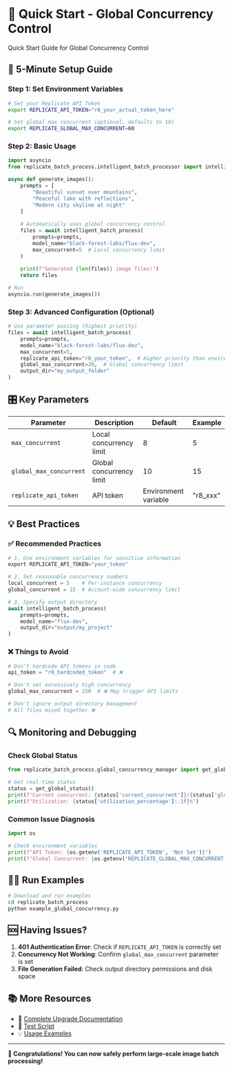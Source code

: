 # 🚀 Quick Start - Global Concurrency Control
Quick Start Guide for Global Concurrency Control

## 🎯 5-Minute Setup Guide

### Step 1: Set Environment Variables

```bash
# Set your Replicate API Token
export REPLICATE_API_TOKEN="r8_your_actual_token_here"

# Set global max concurrent (optional, defaults to 10)
export REPLICATE_GLOBAL_MAX_CONCURRENT=60
```

### Step 2: Basic Usage

```python
import asyncio
from replicate_batch_process.intelligent_batch_processor import intelligent_batch_process

async def generate_images():
    prompts = [
        "Beautiful sunset over mountains",
        "Peaceful lake with reflections", 
        "Modern city skyline at night"
    ]
    
    # Automatically uses global concurrency control
    files = await intelligent_batch_process(
        prompts=prompts,
        model_name="black-forest-labs/flux-dev",
        max_concurrent=5  # Local concurrency limit
    )
    
    print(f"Generated {len(files)} image files!")
    return files

# Run
asyncio.run(generate_images())
```

### Step 3: Advanced Configuration (Optional)

```python
# Use parameter passing (highest priority)
files = await intelligent_batch_process(
    prompts=prompts,
    model_name="black-forest-labs/flux-dev",
    max_concurrent=5,
    replicate_api_token="r8_your_token",  # Higher priority than environment variables
    global_max_concurrent=20,  # Global concurrency limit
    output_dir="my_output_folder"
)
```

## 🎛️ Key Parameters

| Parameter | Description | Default | Example |
|-----------|-------------|---------|---------|
| `max_concurrent` | Local concurrency limit | 8 | 5 |
| `global_max_concurrent` | Global concurrency limit | 10 | 15 |
| `replicate_api_token` | API token | Environment variable | "r8_xxx" |

## 💡 Best Practices

### ✅ Recommended Practices

```python
# 1. Use environment variables for sensitive information
export REPLICATE_API_TOKEN="your_token"

# 2. Set reasonable concurrency numbers
local_concurrent = 5    # Per-instance concurrency
global_concurrent = 15  # Account-wide concurrency limit

# 3. Specify output directory
await intelligent_batch_process(
    prompts=prompts,
    model_name="flux-dev",
    output_dir="output/my_project"
)
```

### ❌ Things to Avoid

```python
# Don't hardcode API tokens in code
api_token = "r8_hardcoded_token"  # ❌

# Don't set excessively high concurrency
global_max_concurrent = 150  # ❌ May trigger API limits

# Don't ignore output directory management
# All files mixed together ❌
```

## 🔍 Monitoring and Debugging

### Check Global Status

```python
from replicate_batch_process.global_concurrency_manager import get_global_status

# Get real-time status
status = get_global_status()
print(f"Current concurrent: {status['current_concurrent']}/{status['global_max_concurrent']}")
print(f"Utilization: {status['utilization_percentage']:.1f}%")
```

### Common Issue Diagnosis

```python
import os

# Check environment variables
print(f"API Token: {os.getenv('REPLICATE_API_TOKEN', 'Not Set')}")
print(f"Global Concurrent: {os.getenv('REPLICATE_GLOBAL_MAX_CONCURRENT', 'Not Set')}")
```

## 🏃‍♂️ Run Examples

```bash
# Download and run examples
cd replicate_batch_process
python example_global_concurrency.py
```

## 🆘 Having Issues?

1. **401 Authentication Error**: Check if `REPLICATE_API_TOKEN` is correctly set
2. **Concurrency Not Working**: Confirm `global_max_concurrent` parameter is set
3. **File Generation Failed**: Check output directory permissions and disk space

## 📚 More Resources

- 📖 [Complete Upgrade Documentation](GLOBAL_CONCURRENCY_UPGRADE.md)
- 🧪 [Test Script](test_global_concurrency.py) 
- 💡 [Usage Examples](example_global_concurrency.py)

---

**🎉 Congratulations! You can now safely perform large-scale image batch processing!**